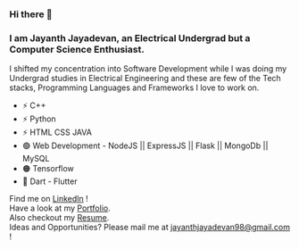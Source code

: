 ### Hi there 👋

<!--
**jayanthj737/jayanthj737** is a ✨ _special_ ✨ repository because its `README.md` (this file) appears on your GitHub profile.

Here are some ideas to get you started:

- 🔭 I’m currently working on ...
- 🌱 I’m currently learning ...
- 👯 I’m looking to collaborate on ...
- 🤔 I’m looking for help with ...
- 💬 Ask me about ...
- 📫 How to reach me: ...
- 😄 Pronouns: ...
- ⚡ Fun fact: ...
-->

### I am Jayanth Jayadevan, an Electrical Undergrad but a Computer Science Enthusiast.
I shifted my concentration into Software Development while I was doing my Undergrad studies in Electrical Engineering and these are few of the Tech stacks, Programming Languages and Frameworks I love to work on.
- ⚡ C++
- ⚡ Python
- ⚡ HTML CSS JAVA
- 🟢 Web Development -  NodeJS || ExpressJS || Flask || MongoDb || MySQL
- 🟠 Tensorflow
- 🔵 Dart - Flutter

Find me on [LinkedIn](https://www.linkedin.com/in/jayanthjj/) !</br>
Have a look at my [Portfolio](http://jayanthjj.me/). </br>
Also checkout my [Resume](https://drive.google.com/file/d/1DTmZ33rhFEd6PFiyCqLj2WldbsFqCBmV/view?usp=sharing).</br>
Ideas and Opportunities? Please mail me at jayanthjayadevan98@gmail.com !
